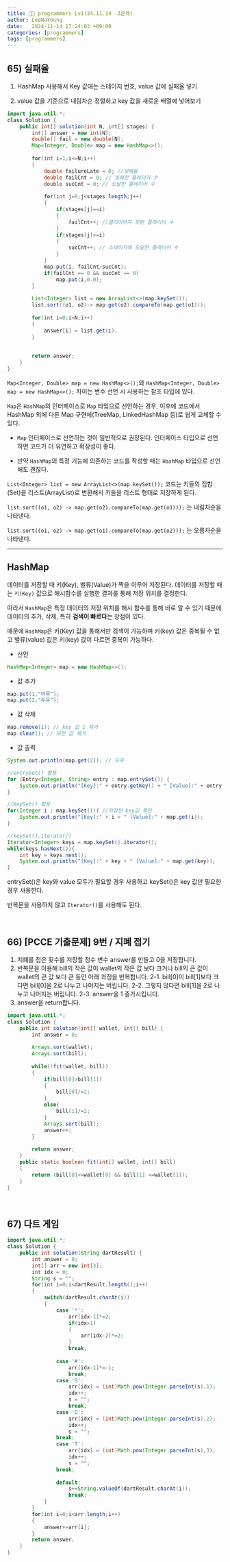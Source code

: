 ```yaml
---
title: 💪🏻 programmers Lv1(24.11.14 -3문제)
author: LeeNaYoung
date:   2024-11-14 17:24:02 +09:00
categories: [programmers]
tags: [programmers]
---
```



## 65) 실패율

1. HashMap 사용해서 Key 값에는 스테이지 번호, value 값에 실패율 넣기

2. value 값을 기준으로 내림차순 정렬하고 key 값을 새로운 배열에 넣어보기

```java
import java.util.*;
class Solution {
    public int[] solution(int N, int[] stages) {
        int[] answer = new int[N];
        double[] fail = new double[N];
        Map<Integer, Double> map = new HashMap<>();
        
        for(int i=1;i<=N;i++)
        {
            double failureLate = 0; //실패율
            double failCnt = 0; // 실패한 플레이어 수
            double sucCnt = 0; // 도달한 플레이어 수
            
            for(int j=0;j<stages.length;j++)
            {
                if(stages[j]==i)
                {
                    failCnt++; //클리어하지 못한 플레이어 수
                }
                if(stages[j]>=i)
                {
                    sucCnt++; // 스테이지에 도달한 플레이어 수
                }
            }
            map.put(i, failCnt/sucCnt);
            if(failCnt == 0 && sucCnt == 0)
                map.put(i,0.0);
        }
        
        List<Integer> list = new ArrayList<>(map.keySet());
        list.sort((o1, o2)-> map.get(o2).compareTo(map.get(o1)));
        
        for(int i=0;i<N;i++)
        {
            answer[i] = list.get(i);
        }
        
        
        return answer;
    }
}
```

`Map<Integer, Double> map = new HashMap<>();`와 `HashMap<Integer, Double> map = new HashMap<>();` 차이는 변수 선언 시 사용하는 참조 타입에 있다.

`Map`은 `HashMap`의 인터페이스로 `Map` 타입으로 선언하는 경우, 이후에 코드에서 HashMap 외에 다른 Map 구현체(TreeMap, LinkedHashMap 등)로 쉽게 교체할 수 있다.

-   `Map` 인터페이스로 선언하는 것이 일반적으로 권장된다. 인터페이스 타입으로 선언하면 코드가 더 유연하고 확장성이 좋다.

-   만약 `HashMap`의 특정 기능에 의존하는 코드를 작성할 때는 `HashMap` 타입으로 선언해도 괜찮다.

`List<Integer> list = new ArrayList<>(map.keySet());` 코드는 키들의 집합(Set)을 리스트(ArrayList)로 변환해서 키들을 리스트 형태로 저장하게 된다.

`list.sort((o1, o2) -> map.get(o2).compareTo(map.get(o1)));` 는 내림차순을 나타낸다. 

`list.sort((o1, o2) -> map.get(o1).compareTo(map.get(o2)));` 는 오름차순을 나타낸다.

---

## HashMap

데이터를 저장할 때 키(Key), 밸류(Value)가 짝을 이루어 저장된다. 데이터를 저장할 때는 `키(Key)` 값으로 해시함수를 실행한 결과를 통해 저장 위치를 결정한다. 

따라서 `HashMap`은 특정 데이터의 저장 위치를 해시 함수를 통해 바로 알 수 있기 때문에 데이터의 추가, 삭제, 특히 **검색이 빠르다**는 장점이 있다.

때문에 `HashMap`은 키(Key) 값을 통해서만 검색이 가능하며 키(key) 값은 중복될 수 없고 밸류(value) 값은 키(key) 값이 다르면 중복이 가능하다.


- 선언

```java
HashMap<Integer> map = new HashMap<>();
```

- 값 추가

```java
map.put(1,"마루");
map.put(2,"두유");
```

- 값 삭제

```java
map.remove(1); // key 값 1 제거
map.clear(); // 모든 값 제거
```

- 값 출력

```java
System.out.println(map.get(2)); // 두유

//entrySet() 활용
for (Entry<Integer, String> entry : map.entrySet()) {
	System.out.println("[Key]:" + entry.getKey() + " [Value]:" + entry.getValue());
}

//KeySet() 활용
for(Integer i : map.keySet()){ //저장된 key값 확인
	System.out.println("[Key]:" + i + " [Value]:" + map.get(i));
}

//keySet().iterator()
Iterator<Integer> keys = map.keySet().iterator();
while(keys.hasNext()){
	int key = keys.next();
	System.out.println("[Key]:" + key + " [Value]:" + map.get(key));
}
```

entrySet()은 key와 value 모두가 필요할 경우 사용하고 keySet()은 key 값만 필요한 경우 사용한다.

반복문을 사용하지 않고 `Iterator()`를 사용해도 된다.

<br>

## 66) [PCCE 기출문제] 9번 / 지폐 접기


1. 지폐를 접은 횟수를 저장할 정수 변수 answer를 만들고 0을 저장합니다.
2. 반복문을 이용해 bill의 작은 값이 wallet의 작은 값 보다 크거나 bill의 큰 값이 wallet의 큰 값 보다 큰 동안 아래 과정을 반복합니다.
    2-1. bill[0]이 bill[1]보다 크다면
        bill[0]을 2로 나누고 나머지는 버립니다.
    2-2. 그렇지 않다면
        bill[1]을 2로 나누고 나머지는 버립니다.
    2-3. answer을 1 증가시킵니다.
3. answer을 return합니다.


```java
import java.util.*;
class Solution {
    public int solution(int[] wallet, int[] bill) {
        int answer = 0;
        
        Arrays.sort(wallet);
        Arrays.sort(bill);
        
        while(!fit(wallet, bill))
        {
            if(bill[0]>bill[1])
            {
                bill[0]/=2;
            }
            else{
                bill[1]/=2;
            }
            Arrays.sort(bill);
            answer++;
        }
        
        return answer;
    }
    public static boolean fit(int[] wallet, int[] bill)
    {
        return (bill[0]<=wallet[0] && bill[1] <=wallet[1]);
    }
}
```

<br>


## 67) 다트 게임

```java
import java.util.*;
class Solution {
    public int solution(String dartResult) {
        int answer = 0;
        int[] arr = new int[3];
        int idx = 0;
        String s = "";
        for(int i=0;i<dartResult.length();i++)
        {
            switch(dartResult.charAt(i))
            {
                case '*':
                    arr[idx-1]*=2;
                    if(idx>1)
                    {
                        arr[idx-2]*=2;
                    }
                    break;
                
                case '#':
                    arr[idx-1]*=-1;
                    break;
                case 'S':
                    arr[idx] = (int)Math.pow(Integer.parseInt(s),1);
                    idx++;
                    s = "";
                    break;
                case 'D':
                    arr[idx] = (int)Math.pow(Integer.parseInt(s),2);
                    idx++;
                    s = "";
                break;
                case 'T':
                    arr[idx] = (int)Math.pow(Integer.parseInt(s),3);
                    idx++;
                    s = "";
                break;
                
                default:
                    s+=String.valueOf(dartResult.charAt(i));
                    break;
            }
        }
        for(int i=0;i<arr.length;i++)
        {
            answer+=arr[i];
        }
        return answer;
    }
}
```